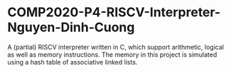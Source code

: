 # COMP2020-P4-RISCV-Interpreter-Nguyen-Dinh-Cuong
A (partial) RISCV interpreter written in C, which support arithmetic, logical as well as memory instructions. The memory in this project is simulated using a hash table of associative linked lists. 

